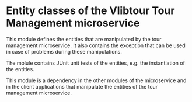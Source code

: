 
Entity classes of the Vlibtour Tour Management microservice
====

This module defines the entities that are manipulated by the tour management microservice.
It also contains the exception that can be used in case of problems during these manipulations.

The molule contains JUnit unit tests of the entities, e.g. the instantiation of the entities.

This module is a dependency in the other modules of the microservice and in the client applications that manipulate the entities of the tour management microservice.
